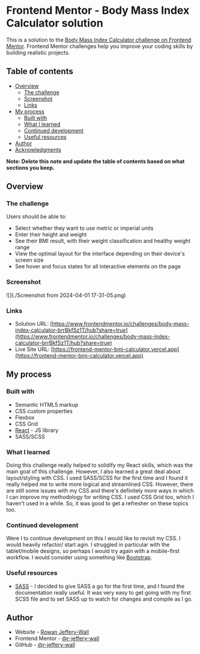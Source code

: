 # Frontend Mentor - Body Mass Index Calculator solution

This is a solution to the [Body Mass Index Calculator challenge on Frontend Mentor](https://www.frontendmentor.io/challenges/body-mass-index-calculator-brrBkfSz1T). Frontend Mentor challenges help you improve your coding skills by building realistic projects. 

## Table of contents

- [Overview](#overview)
  - [The challenge](#the-challenge)
  - [Screenshot](#screenshot)
  - [Links](#links)
- [My process](#my-process)
  - [Built with](#built-with)
  - [What I learned](#what-i-learned)
  - [Continued development](#continued-development)
  - [Useful resources](#useful-resources)
- [Author](#author)
- [Acknowledgments](#acknowledgments)

**Note: Delete this note and update the table of contents based on what sections you keep.**

## Overview

### The challenge

Users should be able to:

- Select whether they want to use metric or imperial units
- Enter their height and weight
- See their BMI result, with their weight classification and healthy weight range
- View the optimal layout for the interface depending on their device's screen size
- See hover and focus states for all interactive elements on the page

### Screenshot

![](./Screenshot from 2024-04-01 17-31-05.png)

### Links

- Solution URL: [https://www.frontendmentor.io/challenges/body-mass-index-calculator-brrBkfSz1T/hub?share=true](https://www.frontendmentor.io/challenges/body-mass-index-calculator-brrBkfSz1T/hub?share=true)
- Live Site URL: [https://frontend-mentor-bmi-calculator.vercel.app](https://frontend-mentor-bmi-calculator.vercel.app)

## My process

### Built with

- Semantic HTML5 markup
- CSS custom properties
- Flexbox
- CSS Grid
- [React](https://reactjs.org/) - JS library
- SASS/SCSS

### What I learned

Doing this challenge really helped to solidify my React skills, which was the main goal of this challenge. However, I also learned a great deal about layout/styling with CSS. I used SASS/SCSS for the first time and I found it really helped me to write more logical and streamlined CSS. However, there are still some issues with my CSS and there's definitely more ways in which I can improve my methodology for writing CSS. I used CSS Grid too, which I haven't used in a while. So, it was good to get a refresher on these topics too.

### Continued development

Were I to continue development on this I would like to revisit my CSS. I would heavily refactor/ start agin. I struggled in particular with the tablet/mobile designs, so perhaps I would try again with a mobile-first workflow. 
I would consider using something like [Bootstrap](https://getbootstrap.com/docs/3.4/css/).

### Useful resources

- [SASS](https://sass-lang.com) - I decided to give SASS a go for the first time, and I found the documentation really useful. It was very easy to get going with my first SCSS file and to set SASS up to watch for changes and compile as I go.

## Author

- Website - [Rowan Jeffery-Wall](https://rowanjefferywall.com)
- Frontend Mentor - [@r-jeffery-wall](https://www.frontendmentor.io/profile/r-jeffery-wall)
- GitHub - [@r-jeffery-wall](https://github.com/r-jeffery-wall)

